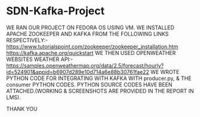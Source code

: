 # SDN-Kafka-Project

WE RAN OUR PROJECT ON FEDORA OS USING VM.
WE INSTALLED APACHE ZOOKEEPER AND KAFKA FROM THE FOLLOWING LINKS RESPECTIVELY:-
https://www.tutorialspoint.com/zookeeper/zookeeper_installation.htm
https://kafka.apache.org/quickstart
WE THEN USED OPENWEATHER WEBSITES WEATHER API:-
https://samples.openweathermap.org/data/2.5/forecast/hourly?id=524901&appid=b6907d289e10d714a6e88b30761fae22
WE WROTE PYTHON CODE FOR INTEGRATING WITH KAFKA WITH producer.py, & THE consumer PYTHON CODES.
PYTHON SOURCE CODES HAVE BEEN ATTACHED.(WORKING & SCREENSHOTS ARE PROVIDED IN THE REPORT IN LMS).

THANK YOU 
